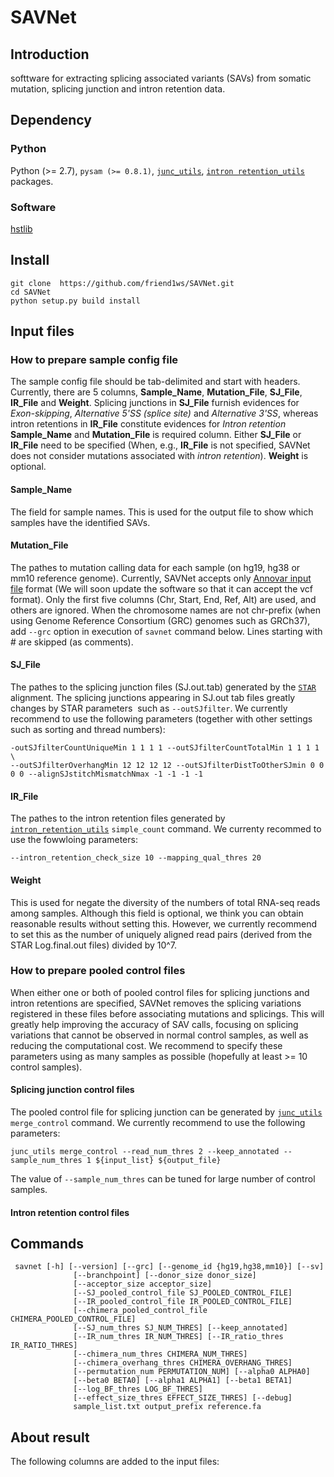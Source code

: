 # SAVNet

## Introduction

 softtware for extracting splicing associated variants (SAVs) from somatic mutation, splicing junction and intron retention data.

## Dependency

### Python

Python (>= 2.7), `pysam (>= 0.8.1)`, [`junc_utils`](https://github.com/friend1ws/junc_utils), [`intron retention_utils`](https://github.com/friend1ws/intron_retention_utils) packages.

### Software

[hstlib](http://www.htslib.org)

## Install 
```
git clone  https://github.com/friend1ws/SAVNet.git
cd SAVNet
python setup.py build install
```


## Input files

### How to prepare sample config file

The sample config file should be tab-delimited and start with headers.
Currently, there are 5 columns, **Sample_Name**, **Mutation_File**, **SJ_File**, **IR_File** and **Weight**.
Splicing junctions in **SJ_File** furnish evidences for *Exon-skipping*, *Alternative 5'SS (splice site)* and *Alternative 3'SS*,
whereas intron retentions in **IR_File** constitute evidences for *Intron retention*
**Sample_Name** and **Mutation_File** is required column.
Either **SJ_File** or **IR_File** need to be specified
(When, e.g., **IR_File** is not specified, SAVNet does not consider mutations associated with *intron retention*).
**Weight** is optional.

#### Sample_Name

The field for sample names. This is used for the output file to show which samples have the identified SAVs.

#### Mutation_File

The pathes to mutation calling data for each sample (on hg19, hg38 or mm10 reference genome). 
Currently, SAVNet accepts only [Annovar input file](http://annovar.openbioinformatics.org/en/latest/user-guide/input/) format
(We will soon update the software so that it can accept the vcf format).
Only the first five columns (Chr, Start, End, Ref, Alt) are used, and others are ignored.
When the chromosome names are not chr-prefix (when using Genome Reference Consortium (GRC) genomes such as GRCh37), 
add `--grc` option in execution of `savnet` command below.
Lines starting with # are skipped (as comments).


#### SJ_File

The pathes to the splicing junction files (SJ.out.tab) generated by the [`STAR`](https://github.com/alexdobin/STAR) alignment.
The splicing junctions appearing in SJ.out tab files greatly changes by STAR parameters  such as `--outSJfilter`.
We currently recommend to use the following parameters (together with other settings such as sorting and thread numbers):
```
-outSJfilterCountUniqueMin 1 1 1 1 --outSJfilterCountTotalMin 1 1 1 1 \
--outSJfilterOverhangMin 12 12 12 12 --outSJfilterDistToOtherSJmin 0 0 0 0 --alignSJstitchMismatchNmax -1 -1 -1 -1 
```

#### IR_File

The pathes to the intron retention files generated by [`intron_retention_utils`](https://github.com/friend1ws/intron_retention_utils)
`simple_count` command. We currenty recommed to use the fowwloing parameters:
```
--intron_retention_check_size 10 --mapping_qual_thres 20
```

#### Weight

This is used for negate the diversity of the numbers of total RNA-seq reads among samples.
Although this field is optional, we think you can obtain reasonable results without setting this.
However, we currently recommend to set this as the number of uniquely aligned read pairs (derived from the STAR Log.final.out files) divided by 10^7.


### How to prepare pooled control files

When either one or both of pooled control files for splicing junctions and intron retentions are specified, 
SAVNet removes the splicing variations registered in these files before associating mutations and splicings.
This will greatly help improving the accuracy of SAV calls, 
focusing on splicing variations that cannot be observed in normal control samples, as well as reducing the computational cost.
We recommend to specify these parameters using as many samples as possible (hopefully at least >= 10 control samples).

#### Splicing junction control files

The pooled control file for splicing junction can be generated by [`junc_utils`](https://github.com/friend1ws/junc_utils) 
`merge_control` command. We currently recommend to use the following parameters:
```
junc_utils merge_control --read_num_thres 2 --keep_annotated --sample_num_thres 1 ${input_list} ${output_file}
```
The value of `--sample_num_thres` can be tuned for large number of control samples.


#### Intron retention control files


## Commands

```
 savnet [-h] [--version] [--grc] [--genome_id {hg19,hg38,mm10}] [--sv]
              [--branchpoint] [--donor_size donor_size]
              [--acceptor_size acceptor_size]
              [--SJ_pooled_control_file SJ_POOLED_CONTROL_FILE]
              [--IR_pooled_control_file IR_POOLED_CONTROL_FILE]
              [--chimera_pooled_control_file CHIMERA_POOLED_CONTROL_FILE]
              [--SJ_num_thres SJ_NUM_THRES] [--keep_annotated]
              [--IR_num_thres IR_NUM_THRES] [--IR_ratio_thres IR_RATIO_THRES]
              [--chimera_num_thres CHIMERA_NUM_THRES]
              [--chimera_overhang_thres CHIMERA_OVERHANG_THRES]
              [--permutation_num PERMUTATION_NUM] [--alpha0 ALPHA0]
              [--beta0 BETA0] [--alpha1 ALPHA1] [--beta1 BETA1]
              [--log_BF_thres LOG_BF_THRES]
              [--effect_size_thres EFFECT_SIZE_THRES] [--debug]
              sample_list.txt output_prefix reference.fa
```


## About result
The following columns are added to the input files:


